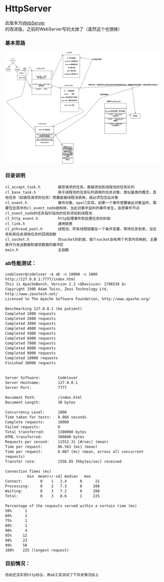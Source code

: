 # HttpServer
<p>此版本为<a href="https://github.com/lovercode/WebServer.git">WebServer</a>的改进版，之前的WebServer写的太挫了（虽然这个也很挫）</p>

### 基本思路
<img src="img/server.png">

### 目录说明
    cl_accept_task.h        接受请求的任务，直接添加到线程池的任务队列
    cl_base_task.h          用于线程池的任务队列调用的任务对象，类似基类的概念，其他任务（如接受请求的任务）想要能被线程池调用，就必须包含此对象
    cl_event.h              事件对象，epoll实现，如果一个事件想要被此对象监听，需要包含其中的cl_event_node结构体，当此对象中监听的事件发生，会把事件节点cl_event_node的任务指针指向的任务添加到线程池
    cl_http_event.h         http处理事件和处理任务的封装
    cl_link.h               通用链表
    cl_pthread_pool.h       线程池，所有线程阻塞在一个条件变量，等待任务到来，当任务到来后会调用任务的回调函数
    cl_socket.h             对socket的封装，每个socket会有两个共享内存映射，主要是作为发送数据和接受数据的缓冲区
    main.h                  主函数


### ab性能测试：

    codelover@codelover ~$ ab -n 10000 -c 1000 http://127.0.0.1:7777/index.html
    This is ApacheBench, Version 2.3 <$Revision: 1796539 $>
    Copyright 1996 Adam Twiss, Zeus Technology Ltd, http://www.zeustech.net/
    Licensed to The Apache Software Foundation, http://www.apache.org/

    Benchmarking 127.0.0.1 (be patient)
    Completed 1000 requests
    Completed 2000 requests
    Completed 3000 requests
    Completed 4000 requests
    Completed 5000 requests
    Completed 6000 requests
    Completed 7000 requests
    Completed 8000 requests
    Completed 9000 requests
    Completed 10000 requests
    Finished 10000 requests


    Server Software:        Codelover
    Server Hostname:        127.0.0.1
    Server Port:            7777

    Document Path:          /index.html
    Document Length:        30 bytes

    Concurrency Level:      1000
    Time taken for tests:   0.866 seconds
    Complete requests:      10000
    Failed requests:        0
    Total transferred:      1380000 bytes
    HTML transferred:       300000 bytes
    Requests per second:    11552.31 [#/sec] (mean)
    Time per request:       86.563 [ms] (mean)
    Time per request:       0.087 [ms] (mean, across all concurrent requests)
    Transfer rate:          1556.85 [Kbytes/sec] received

    Connection Times (ms)
              min  mean[+/-sd] median   max
    Connect:        0    1   2.4      0      21
    Processing:     0    2   7.3      0     208
    Waiting:        0    2   7.2      0     208
    Total:          0    3   8.6      1     225

    Percentage of the requests served within a certain time (ms)
    50%      1
    66%      1
    75%      1
    80%      1
    90%      4
    95%     12
    98%     23
    99%     50
    100%    225 (longest request)

### 目前情况：
    目前还没实现http协议，用ab工具测试了下并发情况如上
